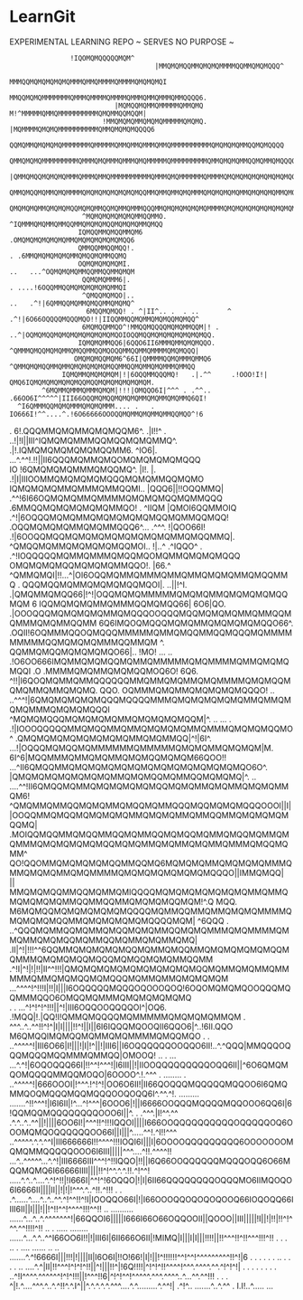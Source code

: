 # LearnGit
EXPERIMENTAL LEARNING REPO ~ SERVES NO PURPOSE ~ 


                   !IQOMQMQQQQQMQM^                                               
                                        |MMQMQMQQMMQMQMQMMMMQQMMQMQMQQQ^                                      
                                    MMMQQMQMQMQMQMQMMMQMMQMMMMQMMMMQMQMQMQI                                   
                                 MMQQMQMQMMMMMMMQMMMQMMMMQMMMMQMMMQMMQMMMQMMQQQQ6.                            
                              |MQMQQMQMMQMMMMMQMMQMQ  M!^MMMMMQMMQMMMMMMMMMMQMQMMQQMQQM|                      
                           !MMQMQMQMMQMQMQMMMMMQMQMQ.  |MQMMMMQMQMQMMMMMMMMMMQMMQMQMQMQQQQ6                   
                          QQMQMMQMQMQMQMMMMMMMQMMMMMQMMQMMQMMMQMMQMMMMMMMMMMQMQMQMQMMQQMQMQQQQ                
                         QMMQMQMQMMMMMMMMMQMMMQMQMMMQMMMQMQMMMMMQMMMMMMMMMQMMQMQMQMMQQMQMMQMQQQQQ             
                       |QMMQMQQMQMQMQMMMQMMMQMMQMMMMMMMMMMQMMMQMQMMMMMMQMMMMQMQMQMQMQMQMQMQMQQMQQM.           
                       QMMQMQQMQMMQMQMMMMQMQMQMQMQMQMQMQQMMQMMQMMQMQMMMQMQMQMQMQMMQMQMQMQMMQMQMQQMQ           
                       QMQMQMQMMQMQMQMQQMQMQMMQQMQMMQMMMQQQMMQMQMQMQMQMQMMMMQMQMQMQMQMQMQMQMQMQMMQQQ          
                      ^MQMQMQMQMQMQMMQQMMO.                     ^IQMMMQMQMMQMMQQMMQMQMQMQQMQMQMQMMQMQQ        
                     IQMQQMMQMQQMMQM6                                    .OMQMQMQMQMQMQMMQMQMQMQMQMQMQQ6      
                     QMMQQMMQQMQQ!.                                         . .6MMQMQMQMQMQMMQMQQMQMMQQMQ     
                     OQMQMQMQMQMI.                                        ..   ...^OQMQMQMQMMQQMMQQMMQMQM     
                      QQMQMQMMM6|.                                           . ....!6OQQMMQQMQMQMQMQMQMMQI    
                      ^QMQQMQMQO|..                                         ..   .^!|6QMMQQMQMMQMQQMMQMQMQ^   
                       6MQQMQMQQ! . ^|II^.. .  . ..       ^  .^!|6O66OQQQQMQQQMQO!!|IIQQMMQQMQMMQMQMQQMQMQQ^  
                      6MQMQQMMQO^!MMQQMQQQQMQMQMMQQM|! . ..^|OQMQMQQMQMQMQMQMQMQMQMQOIOQQMQQMQMQMQMQMQMQMQQ.  
                     IQMQMQMMQQ6|6QQO6II6MMMQMMQMQMQQO.     ^QMMMQMQQMQMQMMQMQQMMQQMQOQQMMQQMMQMMMMQMQMQQQ|   
                    OMQMQMQQMQM6^66I|QMMMMQQMQMMMQMMQ6      ^QMMQMQMQQMMQMMQMQMQMQMQMQQMMQQMQMMQMQMMMQMMQQ    
                 IQMQMMQMQMQMQM|!|6OQQMMQQQMQ!   .|.^^     .!OOO!I!|  QMQ6IQMQMQMQMQMQMQQMQQMQMQMQMQMQMQM.    
            ^6MQMMQMMMQMMMQMQM|!!!|OMQQO6I|^^^ . .^^..    .66OO6I^^^^^|III66OQQMQMQQMQMQMQMMQMQMMQMQMMQ6QI!   
      ^I6QMMMQQMQMQMMMQMQMQMMM.... .   .                   IO666I!^^....^.!6O66666OOOQQMQMMQMQMMQMMQQMQO^!6   
  .      6!.QQQMMQMQMMQMQMQQM6^.                           .|I!!^     . ..!|!I||III^IQMQMQMMMQQMQQMQMQMMQ^.   
        .|!.IQMQMQMQMQMQMQQMM6.                             ^IO6|.   ...^.^^!.!!||II6QQQMQMMQMQOMQMQMQMQMQQQ  
         IO !6QMQMQMQMMMQMQQMQ^.                           |I!. |.         .!|I|IIIOOMMQMQMQMQMQQQMQMQMMQQMQMO
          IQMQMQMQMMQMMMQMMQQMI..                 |QQQ6||!!OQQMMQ|        .^^!6I66OQMQMQMMQMMMMQMQMQMQQMQMMQQQ
           .6MMQQMQMQMQMQMQMMQO!  .              ^IIQM |QMOI6QQMMOIQ     .^!|6OQQQMQMQMMQMQMQMQMQMQQMQMMQQMQQ!
           .OQQMQMQMQMMQMQMMQQQ6^...              .^^^.    !|QOO66I!    .!|6OOQQMQQMQMQMQMQMQMQMQMQMMQMQQMMQ|.
           ^QMQQMQMMQMQMQMQMQQMOI..                 !|..^ .^IQQO^   .  .^!IOQQQQQMQMMQMMMQMQQMQOMQMMQMQMQMQQQ 
            OMQMQMQMQQMQMQMQMMQQO!.                |66.^   ^QMMQMQI|!!...^|OI6OQQMQMMQMMMQMMQMMQMQMQMMQMQQMMQ 
     .      QQQMQQMQMMQMQMQMQQMQOI|.          ..||!^I.     .|QMQMMQMQQ66|!^!|OQQMQMQMMMMMQMQMQMMQMQMQMQMQQMQM 
    6      IQQMQMQMQMMQMMMQQMQMQQ66|       6O6|QO. .|OOOQQQMQMQMQMQMMQMQQQOOQQQMQQMQMQMQMMQMMQQMQMMMQMQMMQQMM 
     6Q6IMQOQMQQQMQMQMMQMQMQMQMQQO66^.   .OQII!6OQMMMQQOQMQQQMMMMMQMMQMQQMMQQMQQQMQMMMMMMMMMQQMQMQMQMMMQQMMQM 
           ^.    QQMMQMQQMQMQMQMQO66|..  !MO!    ...    ..  .!O6OO666IMQMMQMQMQQMQMMQMMMMMQMQMMMMQMMQMQMQMQQI 
         .O      .MMMMQMQMMQMQMQQMOQ6O!  6Q6.    ^!!|I6QOQMQMMQMMQQQQQQMMQMMQMQMMQMQMMMMQMQMQQMQMQMMQMMQMQMQ. 
         QQO.   OQMMMQMQMMQMQMQMQMQQQO!   .. ..^^^!|6QMQMQMQMQMQQQMQQQQMMMQMQMQMQMQMQMMQMMQMQMQMMMQMQMQMQQQI  
         ^MQMQMQQQMQMQMQMQMMQMQMQMQMQQM|^. .. ...          . .!|IOOOQQQQQMMQMQQMMQMMQMQMQMQMMQMMMQMQMQMQQMO   
        ^  .QMQMQMQMQMQMQMQMQMMQMQMMQQ|^!|6I^.                 ...!|OQQQMQMQQMQMMMMMMQMMMMMQMQMQMMQMQMQM|M.   
         6I^6|MQQMMMQMMQMQMMQMQMQQMQMQM66QOO!!                ...^II6QMQQMMQMQMQMQMQMQMQMQMQMQMQMQMQMQO6O^.   
          |QMQMQMQMQMQMQMQMMQMQMQQMQMMQQMQMQMQ|^.  ..  ....^^!II6QMQQMQMMQMQMQMQMQMQQMQMQMMQMQMMQMQMQMMQM6!   
           ^QMQMMQMMQQMQMQMMQMQQMQMMQQQMQQMQMQMQQQOOOI||I||OOQQMMQMQQMQMQMQMQMMQMQMQMMQMMQQMMQMQMQMQMQQMQ|    
                .MOIQQMQQMMQMQQMMQQMQMMQQMQMQQMQMMQMQQMQMMQMQMMMQMQMQMQMQMQQMQMQMMQMQMMQMQMMQMMMQMQQMQMM^     
                QO!QQOMMQMQMQMQMQQMMQQMQ6MQMQMQMMQMQMQMQMMMQMMQMQMQMMQMQMMMMQMQMQMQMQMQMQMQQQO||IMMQMQQ|      
                ||     MMQMQMQQMMQQMQMMQMIQQQQMQMQMQMQMQMQMQMMQMMQMQMQMQMQMMQQMMQQMMQMQMQMQQMQM!^.Q MQQ.      
                        M6MQMQQMQMQMQMQMQMQQQQMQMMQQMMQMMQMQMQMMMMQMQMQMQMQQMMQMQMQMQMQMQQQQMQM| ^6QQQ .      
                    ..^QQQMQMMQQMQMMQMQQMQMQMMQQMQMQMMMQMQMMMMQMMQMMQMQMQQMQMMQQMQMMQMQMMQMQ|                 
           .II|^!|!!!^^6QQMMQMQMQMQMQQMQMMQMQQMMQMQMQMQMQMQQMQMMMQMQMQMQQMQQQMQMQQMQMQMMQQMM                  
    .^!I|^!|!|!!|II^^!!!|QMQMQMQMQMQMQMQMQMQMQQMQMMQMQMMQMMMMMQMMQMQMQQMQMQQQMQMMQMMQMQMQMQM                  
     ...^^^^!^!!!I|!!|I|||I6OQQQQQMQQQOQOOOQOQ!6OQOMQMQMQOOQQQMQQMMMQQO6OMQQMQMMMQMQMQMQMQMQ                  
.      . ...^!^!^!^!!!||^!|III6OQQOOQQQQOI^|OQ6.   .!MQQ|!.|QQ!I!QMMQMQQQQMQMMMMMQMQMQMQMMQM           .      
^^^..^..^^!!^!^|I|I||||!!^!||I||6I6IQQQMQOOQII6QQO6|^..!6II.QQO M6QMQQIMQMQQMQMMQMQMMMMQMQQMQO         .     .
..^^^^^!|III6O66|I!|||!|I|!^||!|III6||I6OQQQQQQOOQQO6II!..^.^QQQ|MMQQQOQQQMQQQMQQMMMQMMQQ|OMOOQ!      .. . ...
  ...^.^!|6OQOQQQ66I|!!^^!^^^!|I6III||!|IIOOQQQQQQQQQOQQ6II||^6O6QMQMQOMQQQQMMQQMOQO|6OOOO^.!.^^^ .   ........
.   ..^^^^^!|666OOOI|!^^^.!^!^!|OO6O6II!|II66QOQQQMQQQQQMQQOO6I6QMQMMQOQMQQQMQQMQQQOOQOQQ6I^.^^.^!.  .........
.......^!!^^^!|I6I6II|!^...^!^^^|6OOO6|!||I6666OOQQQMQQQQMQQOOO6QQ6I|6!QQMQQMQQQQQQQQOOO6I||^. . .^^^.|I!^^.^^
.^.^..^..^^||!||||6OO6I!|^^^!!^!!!IQQOI||||I666OOQQQQQQQQQQOQQQQQOQ6OOOMQMQOQQQQQQOO66I||I|||^.....^^!.^I!!^^^
..^^^^^.^.^.^^I|III666666I!!^^^^!!!IOQI6I|||I|6OOOOQQQQQQQQQ6OOOOOOOMQMQMMQQQQQOOO6I6III|||||^^^....^!!.^^^^!!
...^..^^^^^...^.^!|III6666III^^^!^!!IQQO|!!||I6Q66OOQQQQQQMQQQOQQ6O66MQQMQMQ6I66666IIII||||!!^!^^.^.^.!!.^!^^!
  .....^.^..^....^.^!^!!|!I666I|^^!^!6OQQO|!|I|6II66QQQQQQQQOQQQMO6IIMQOQO6I6666II||||II||!|!|!^^^.^..^!!.^!!!
 . . .^......^....^..^..^^.^!^^!!^!I|IOOQQO66I|!|I66OOOQQOQOQOQOOQ66IOQOQQ66IIII6II||I|||!||!^!!^^!^^^^!!!^^!!
..  .......... ......^...^..^.^^^^^^^!|66QQOI6|||||I666I66O66OQQOOII||QOOO||III|||||!I||!|!!|!!^!^^^.^^!!!!^!!
..   .  ..... ........ ......^...^.^..^^I66OO6I!!|!|III6I|6II666O6II|!MIMQ|I|||I|I|||!!!!||!!^^^!!^!!^^^!!!^!!
 . . .  .. . .... ...... .. .. .......^.^!6666I|||!!!|!||||II|I6O6I|!!O!66!|I|!||!^!!!!!!^^!^^!^^^^^^^^^!!^!|6
  .     . . . .   . ..  . . . . ..  ....^.^|II|!!^^^!^!^!^!!||^!|||!!^|!6Q!!!!|^!^!^!!^^^^!^^^.^^^^.^^.^!^!^!|
                  .    . . .  .  .    . . ..^!I^^^^.^^^^^^!^!^!!!||!^^^!!6|^!^!^^!^^^^^.^^^.^^^^..^...^^.^^!!!
                                        . . . ^|!.^....^^^.^..^.^!!^.^.I^||^.^.^.^.^.^^^....^.^.........^.^^!|
                                               .^!^.. .......^..^.^^ . I.I!..^.....  ... 
